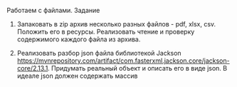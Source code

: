 Работаем с файлами.
Задание

1. Запаковать в zip архив несколько разных файлов - pdf, xlsx, csv. Положить его в ресурсы. Реализовать чтение и проверку содержимого каждого файла из архива.

2. Реализовать разбор json файла библиотекой Jackson https://mvnrepository.com/artifact/com.fasterxml.jackson.core/jackson-core/2.13.1. Придумать реальный объект и описать его в виде json. В идеале json должен содержать массив
